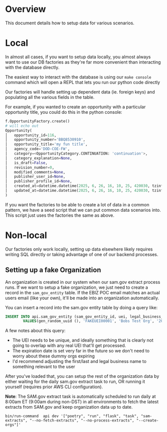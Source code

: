 # Overview
This document details how to setup data for various scenarios.


# Local
In almost all cases, if you want to setup data locally, you almost
always want to use our DB factories as they're far more convenient
than interacting with the database directly.

The easiest way to interact with the database is using our `make console`
command which will open a REPL that lets you run our python code directly

Our factories will handle setting up dependent data (ie. foreign keys)
and populating all the various fields in the table.

For example, if you wanted to create an opportunity with a particular
opportunity title, you could do this in the python console:

```py
f.OpportunityFactory.create()
# will echo out
Opportunity(
│   opportunity_id=116,
│   opportunity_number='BBQ8530910',
│   opportunity_title='my fun title',
│   agency_code='DOD-COE-FW',
│   category=<OpportunityCategory.CONTINUATION: 'continuation'>,
│   category_explanation=None,
│   is_draft=False,
│   revision_number=0,
│   modified_comments=None,
│   publisher_user_id=None,
│   publisher_profile_id=None,
│   created_at=datetime.datetime(2025, 6, 26, 16, 10, 25, 420030, tzinfo=datetime.timezone.utc),
│   updated_at=datetime.datetime(2025, 6, 26, 16, 10, 25, 420030, tzinfo=datetime.timezone.utc)
)
```

If you want the factories to be able to create a lot of data
in a common pattern, we have a seed script that we can put
common data scenarios into. This script just uses the factories
the same as above.

# Non-local
Our factories only work locally, setting up data elsewhere likely
requires writing SQL directly or taking advantage of one of our backend
processes.

## Setting up a fake Organization
An organization is created in our system when our sam.gov extract process runs.
If we want to setup a fake organization, we just need to create a record
in the `sam_gov_entity` table. If the EBIZ POC email matches an actual users
email (like your own), it'll be made into an organization automatically.

You can insert a record into the sam.gov entity table by doing a query like:
```sql
INSERT INTO api.sam_gov_entity (sam_gov_entity_id, uei, legal_business_name, expiration_date, initial_registration_date, last_update_date, ebiz_poc_email, ebiz_poc_first_name, ebiz_poc_last_name, has_debt_subject_to_offset, has_exclusion_status)
		VALUES(gen_random_uuid (), 'FAKEUEI00001', 'Bobs Test Org', '2060-01-01', '2025-06-26', '2025-06-26', 'fake_mail@example.com', 'Bob', 'Smith', FALSE, FALSE)
```
A few notes about this query:
* The UEI needs to be unique, and ideally something that is clearly not going to overlap with any real UEI that'll get processed.
* The expiration date is set very far in the future so we don't need to worry about these dummy orgs expiring
* I'd recommend adjusting the first/last and legal business name to something relevant to the user

After you've loaded that, you can setup the rest of the organization data by either
waiting for the daily sam.gov extract task to run, OR running it yourself (requires prior AWS CLI configuration).

**Note**: The SAM.gov extract task is automatically scheduled to run daily at 8:00am ET (9:00am during non-DST) in all environments to fetch the latest extracts from SAM.gov and keep organization data up to date.

```shell
bin/run-command  api dev '["poetry", "run", "flask", "task", "sam-extracts", "--no-fetch-extracts", "--no-process-extracts", "--create-orgs"]'
```
